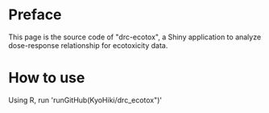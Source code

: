 # Preface
This page is the source code of "drc-ecotox", a Shiny application to analyze dose-response relationship for ecotoxicity data.  

# How to use
Using R, run 'runGitHub(KyoHiki/drc_ecotox")'
